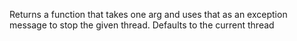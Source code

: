   Returns a function that takes one arg and uses that as an exception message
  to stop the given thread.  Defaults to the current thread